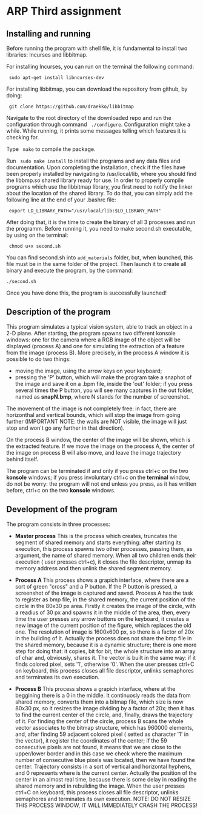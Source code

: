 # ARP Third assignment

Installing and running
----------------------------------------------
Before running the program with shell file, it is fundamental to install two libraries:
lncurses and libbitmap.

For installing lncurses, you can run on the terminal the following command:

``` sudo apt-get install libncurses-dev```

For installing libbitmap, you can download the repository from github, by doing:

``` git clone https://github.com/draekko/libbitmap```

Navigate to the root directory of the downloaded repo and run the configuration through command ``` ./configure```. Configuration might take a while. While running, it prints some messages telling which features it is checking for.

Type ``` make``` to compile the package.

Run ``` sudo make install``` to install the programs and any data files and documentation.
Upon completing the installation, check if the files have been properly installed by navigating to /usr/local/lib, where you should find the libbmp.so shared library ready for use.
In order to properly compile programs which use the libbitmap library, you first need to notify the linker about the location of the shared library. To do that, you can simply add the following line at the end of your .bashrc file:

``` export LD_LIBRARY_PATH="/usr/local/lib:$LD_LIBRARY_PATH"```

After doing that, it is the time to create the binary of all 3 processes and run the programm. Before running it, you need to make second.sh executable, by using on the terminal:

``` chmod u+x second.sh```

You can find second.sh into ```add_materials``` folder, but, when launched, this file must be in the same folder of the project. 
Then launch it to create all binary and execute the program, by the command:

```./second.sh```

Once you have done this, the program is successfully launched!

Description of the program
----------------------------------------------

This program simulates a typical vision system, able to track an object in a 2-D plane.
After starting, the program spawns two different konsole windows: one for the camera where a RGB image of the object will be displayed (process A) and one for simulating the extraction of a feature from the image (process B).
More precisely, in the process A window it is possible to do two things:
* moving the image, using the arrow keys on your keyboard;
* pressing the 'P' button, which will make the program take a snaphot of the image and save it on a .bpm file, inside the 'out' folder; if you press several times the P button, you will see many captures in the out folder, named as **snapN.bmp**, where N stands for the number of screenshot.

The movement of the image is not completely free: in fact, there are horizonthal and vertical bounds, which will stop the image from going further (IMPORTANT NOTE: the walls are NOT visible, the image will just stop and won't go any further in that direction).

On the process B window, the center of the image will be shown, which is the extracted feature.
If we move the image on the process A, the center of the image on process B will also move, and leave the image trajectory behind itself.

The program can be terminated if and only if you press ctrl+c on the two **konsole** windows; if you press involuntary ctrl+c on the **terminal** window, do not be worry: the program will not end unless you press, as it has written before, ctrl+c on the two **konsole** windows.

Development of the program
----------------------------------------------

The program consists in three processes:

* **Master process** This is the process which creates, truncates the segment of shared memory and starts everything: after starting its execution, this process spawns two other processes, passing them, as argument, the name of shared memory. When all two children ends their execution ( user presses ctrl+c), it closes the file descriptor, unmap its memory address and then unlink the shared segment memory.

* **Process A** This process shows a grapich interface, where there are a sort of green "cross" and a P button. If the P button is pressed, a screenshot of the image is captured and saved. Process A has the task to register as bmp file, in the shared memory, the current position of the circle in the 80x30 px area. Firstly it creates the image of the circle, with a readius of 30 px and spawns it in the middle of the area, then, every time the user presses any arrow buttons on the keyboard, it creates a new image of the current position of the figure, which replaces the old one. The resolution of image is 1600x600 px, so there is a factor of 20x in the building of it. Actually the process does not share the bmp file in the shared memory, because it is a dynamic structure; there is one more step for doing that: it copies, bit for bit, the whole structure into an array of char and, obviously, shares it. The vector is built in the same way: if it finds colored pixel, sets '1', otherwise '0'. When the user presses ctrl+C on keyboard, this process closes all file descriptor, unlinks semaphores and terminates its own execution.

* **Process B** This process shows a grapich interface, where at the beggining there is a 0 in the middle. It continuosly reads the data from shared memory, converts them into a bitmap file, which size is now 80x30 px, so it resizes the image dividing by a factor of 20x; then it has to find the current center of the circle, and, finally, draws the trajectory of it. For finding the center of the circle, process B scans the whole vector associates to the bitmap structure, which has 960000 elements, and, after finding 59 adjacent colored pixel ( setted as character '1' in the vector), it register the coordinates of the center; if the 59 consecutive pixels are not found, it means that we are close to the upper/lower border and in this case we check where the maximum number of consecutive blue pixels was located, then we have found the center. Trajectory consists in a sort of vertical and horizontal hyphens, and 0 represents where is the current center. Actually the position of the center  in an almost real time, because there is some delay in reading the shared memory and in rebuilding the image. When the user presses ctrl+C on keyboard, this process closes all file descriptor, unlinks semaphores and terminates its own execution.
NOTE: DO NOT RESIZE THIS PROCESS WINDOW, IT WILL IMMEDIATELY CRASH THE PROCESS!
